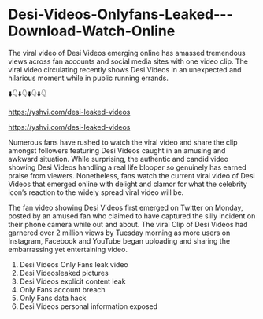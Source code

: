 # Desi-Videos-Onlyfans-Leaked---Download-Watch-Online
The viral video of Desi Videos emerging online has amassed tremendous views across fan accounts and social media sites with one video clip. The viral video circulating recently shows Desi Videos in an unexpected and hilarious moment while in public running errands. 

⬇️👇⬇️👇⬇️👇⬇️👇

https://yshvi.com/desi-leaked-videos

https://yshvi.com/desi-leaked-videos

Numerous fans have rushed to watch the viral video and share the clip amongst followers featuring Desi Videos caught in an amusing and awkward situation. While surprising, the authentic and candid video showing Desi Videos handling a real life blooper so genuinely has earned praise from viewers. Nonetheless, fans watch the current viral video of Desi Videos that emerged online with delight and clamor for what the celebrity icon’s reaction to the widely spread viral video will be.

The fan video showing Desi Videos first emerged on Twitter on Monday, posted by an amused fan who claimed to have captured the silly incident on their phone camera while out and about. The viral Clip of Desi Videos had garnered over 2 million views by Tuesday morning as more users on Instagram, Facebook and YouTube began uploading and sharing the embarrassing yet entertaining video. 


1. Desi Videos Only Fans leak video
2. Desi Videosleaked pictures
3. Desi Videos explicit content leak
4. Only Fans account breach
5. Only Fans data hack
6. Desi Videos personal information exposed
